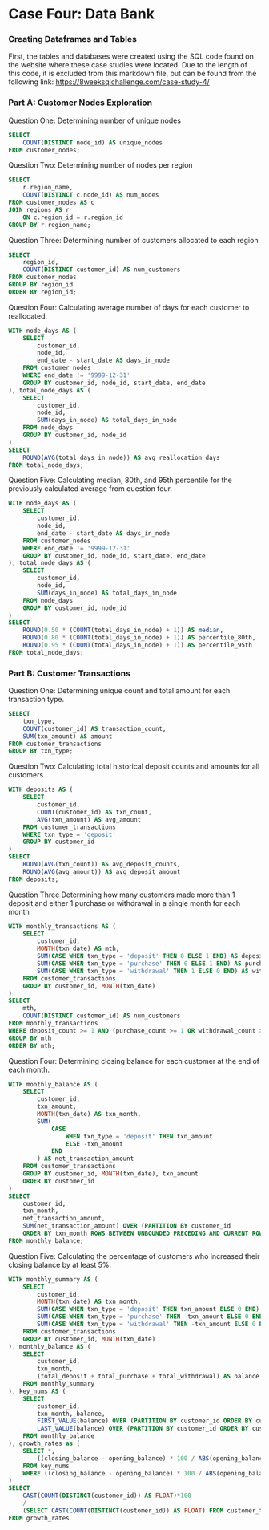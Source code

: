 # Case Four: Data Bank
### Creating Dataframes and Tables
First, the tables and databases were created using the SQL code found on the website where these case studies were located. Due to the length of this code, it is excluded from this markdown file, but can be found from the following link: https://8weeksqlchallenge.com/case-study-4/

### Part A: Customer Nodes Exploration
Question One: Determining number of unique nodes
```SQL
SELECT
	COUNT(DISTINCT node_id) AS unique_nodes
FROM customer_nodes;
```

Question Two: Determining number of nodes per region
```SQL
SELECT
	r.region_name,
    COUNT(DISTINCT c.node_id) AS num_nodes
FROM customer_nodes AS c
JOIN regions AS r
	ON c.region_id = r.region_id
GROUP BY r.region_name;
```

Question Three: Determining number of customers allocated to each region
```SQL
SELECT
	region_id,
    COUNT(DISTINCT customer_id) AS num_customers
FROM customer_nodes
GROUP BY region_id
ORDER BY region_id;
```

Question Four: Calculating average number of days for each customer to reallocated.
```SQL
WITH node_days AS (
	SELECT
		customer_id,
        node_id,
        end_date - start_date AS days_in_node
	FROM customer_nodes
    WHERE end_date != '9999-12-31'
    GROUP BY customer_id, node_id, start_date, end_date
), total_node_days AS (
	SELECT
		customer_id,
        node_id,
        SUM(days_in_node) AS total_days_in_node
	FROM node_days
    GROUP BY customer_id, node_id
)
SELECT
	ROUND(AVG(total_days_in_node)) AS avg_reallocation_days
FROM total_node_days;
```

Question Five: Calculating median, 80th, and 95th percentile for the previously calculated average from question four.
```SQL
WITH node_days AS (
	SELECT
		customer_id,
        node_id,
        end_date - start_date AS days_in_node
	FROM customer_nodes
    WHERE end_date != '9999-12-31'
    GROUP BY customer_id, node_id, start_date, end_date
), total_node_days AS (
	SELECT
		customer_id,
        node_id,
        SUM(days_in_node) AS total_days_in_node
	FROM node_days
    GROUP BY customer_id, node_id
)
SELECT
	ROUND(0.50 * (COUNT(total_days_in_node) + 1)) AS median,
    ROUND(0.80 * (COUNT(total_days_in_node) + 1)) AS percentile_80th,
    ROUND(0.95 * (COUNT(total_days_in_node) + 1)) AS percentile_95th
FROM total_node_days;
```

### Part B: Customer Transactions
Question One: Determining unique count and total amount for each transaction type.
```SQL
SELECT
	txn_type,
    COUNT(customer_id) AS transaction_count,
    SUM(txn_amount) AS amount
FROM customer_transactions
GROUP BY txn_type;

```

Question Two: Calculating total historical deposit counts and amounts for all customers
```SQL
WITH deposits AS (
	SELECT
		customer_id,
        COUNT(customer_id) AS txn_count,
        AVG(txn_amount) AS avg_amount
    FROM customer_transactions
    WHERE txn_type = 'deposit'
    GROUP BY customer_id
)
SELECT
	ROUND(AVG(txn_count)) AS avg_deposit_counts,
    ROUND(AVG(avg_amount)) AS avg_deposit_amount
FROM deposits;
```

Question Three Determining how many customers made more than 1 deposit and either 1 purchase or withdrawal in a single month for each month
```SQL
WITH monthly_transactions AS (
	SELECT
		customer_id,
        MONTH(txn_date) AS mth,
		SUM(CASE WHEN txn_type = 'deposit' THEN 0 ELSE 1 END) AS deposit_count,
		SUM(CASE WHEN txn_type = 'purchase' THEN 0 ELSE 1 END) AS purchase_count,
		SUM(CASE WHEN txn_type = 'withdrawal' THEN 1 ELSE 0 END) AS withdrawal_count
    FROM customer_transactions
    GROUP BY customer_id, MONTH(txn_date)
)
SELECT
	mth,
    COUNT(DISTINCT customer_id) AS num_customers
FROM monthly_transactions
WHERE deposit_count >= 1 AND (purchase_count >= 1 OR withdrawal_count >= 1)
GROUP BY mth
ORDER BY mth;
```

Question Four: Determining closing balance for each customer at the end of each month.
```SQL
WITH monthly_balance AS (
	SELECT
		customer_id,
        txn_amount,
        MONTH(txn_date) AS txn_month,
        SUM(
			CASE
				WHEN txn_type = 'deposit' THEN txn_amount
                ELSE -txn_amount
			END
		) AS net_transaction_amount
	FROM customer_transactions
    GROUP BY customer_id, MONTH(txn_date), txn_amount
    ORDER BY customer_id
)
SELECT
	customer_id,
    txn_month, 
    net_transaction_amount,
    SUM(net_transaction_amount) OVER (PARTITION BY customer_id
    ORDER BY txn_month ROWS BETWEEN UNBOUNDED PRECEDING AND CURRENT ROW) AS closing_balance
FROM monthly_balance;
```

Question Five: Calculating the percentage of customers who increased their closing balance by at least 5%.
```SQL
WITH monthly_summary AS (
	SELECT 
		customer_id,
		MONTH(txn_date) AS txn_month,
        SUM(CASE WHEN txn_type = 'deposit' THEN txn_amount ELSE 0 END) AS total_deposit,
		SUM(CASE WHEN txn_type = 'purchase' THEN -txn_amount ELSE 0 END) AS total_purchase,
		SUM(CASE WHEN txn_type = 'withdrawal' THEN -txn_amount ELSE 0 END) AS total_withdrawal
	FROM customer_transactions
	GROUP BY customer_id, MONTH(txn_date)
), monthly_balance AS (
	SELECT
		customer_id,
        txn_month,
        (total_deposit + total_purchase + total_withdrawal) AS balance
	FROM monthly_summary
), key_nums AS (
	SELECT
		customer_id,
        txn_month, balance,
        FIRST_VALUE(balance) OVER (PARTITION BY customer_id ORDER BY customer_id) AS opening_balance,
        LAST_VALUE(balance) OVER (PARTITION BY customer_id ORDER BY customer_id) AS closing_balance
	FROM monthly_balance
), growth_rates as (
	SELECT *,
		((closing_balance - opening_balance) * 100 / ABS(opening_balance)) as growing_rate
	FROM key_nums
	WHERE ((closing_balance - opening_balance) * 100 / ABS(opening_balance)) >= 5 AND closing_balance > opening_balance
)
SELECT 
	CAST(COUNT(DISTINCT(customer_id)) AS FLOAT)*100
	/
	(SELECT CAST(COUNT(DISTINCT(customer_id)) AS FLOAT) FROM customer_transactions) AS Percent_Customer
FROM growth_rates
```
